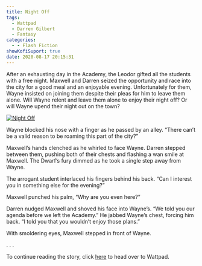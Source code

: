 ```yaml
---
title: Night Off
tags:
  - Wattpad
  - Darren Gilbert
  - Fantasy
categories:
  - - Flash Fiction
showKofiSuport: true
date: 2020-08-17 20:15:31
---
```


After an exhausting day in the Academy, the Leodor gifted all the students with a free night. Maxwell and Darren seized the opportunity and race into the city for a good meal and an enjoyable evening. Unfortunately for them, Wayne insisted on joining them despite their pleas for him to leave them alone.<!-- more --> Will Wayne relent and leave them alone to enjoy their night off? Or will Wayne upend their night out on the town?

<div class="center">

[![Night Off](/images/covers/darrengilbert.png "Night Off")](https://www.wattpad.com/938598028-darren-gilbert-journeys-night-off)

</div>

Wayne blocked his nose with a finger as he passed by an alley. “There can’t be a valid reason to be roaming this part of the city?”

Maxwell’s hands clenched as he whirled to face Wayne. Darren stepped between them, pushing both of their chests and flashing a wan smile at Maxwell. The Dwarf’s fury dimmed as he took a single step away from Wayne.

The arrogant student interlaced his fingers behind his back. “Can I interest you in something else for the evening?”

Maxwell punched his palm, “Why are you even here?”

Darren nudged Maxwell and shoved his face into Wayne’s. “We told you our agenda before we left the Academy.” He jabbed Wayne’s chest, forcing him back. “I told you that you wouldn’t enjoy those plans.”

With smoldering eyes, Maxwell stepped in front of Wayne.

<div class="center story-ellipses">
.
.
.
</div>

<div>

To continue reading the story, click [here](https://www.wattpad.com/938598028-darren-gilbert-journeys-night-off) to head over to Wattpad.

</div>